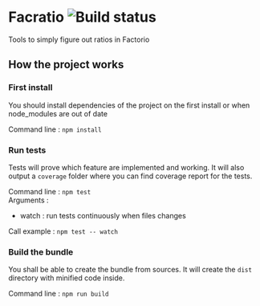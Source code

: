 # Facratio ![Build status](https://travis-ci.org/udebella/facratio.svg?branch=master)

Tools to simply figure out ratios in Factorio

## How the project works

### First install
You should install dependencies of the project on the first install or when node_modules are out of date
  
Command line : `npm install`

### Run tests
Tests will prove which feature are implemented and working.
It will also output a `coverage` folder where you can find coverage report for the tests. 
  
Command line : `npm test`  
Arguments :
* watch : run tests continuously when files changes

Call example : `npm test -- watch`
  
### Build the bundle
You shall be able to create the bundle from sources. It will create the `dist` directory with minified
code inside.  

Command line : `npm run build`
